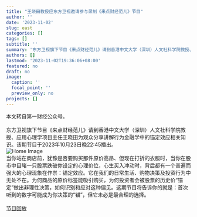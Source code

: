 ```yaml
---
title: "王晓田教授应东方卫视邀请参与录制《来点财经范儿》节目"
author: ''
date: '2023-11-02'
slug: east
categories: []
tags: []
subtitle: ''
summary: '东方卫视旗下节目《来点财经范儿》请到香港中文大学（深圳）人文社科学院教授、应用心理学项目主任王晓田为观众分享讲解行为金融学中的锚定效应相关知识。'
authors: []
lastmod: '2023-11-02T19:36:06+08:00'
featured: no
draft: no
image:
  caption: ''
  focal_point: ''
  preview_only: no
projects: []
---
```

本文转自第一财经公众号。
<br>
<br>
东方卫视旗下节目《来点财经范儿》请到香港中文大学（深圳）人文社科学院教授、应用心理学项目主任王晓田为观众分享讲解行为金融学中的锚定效应相关知识。该期节目于2023年10月23日晚22:45播出。
<br>
<img src="/images/pic2.png" style="max-width: 100%;" alt="Home Image">
<br>
当你站在商店前，犹豫是否要购买那件原价高昂、但现在打折的衣服时，当你在股市中目睹一只股票跌破你设定的心理价位，心生买入冲动时，背后都有一个普遍而强大的心理现象在作祟：锚定效应。它在我们的日常生活、购物决策及投资行为中无处不在。为何商品的原价标签能吸引购买，为何投资者会被股票的历史价“锚定”做出非理性决策，如何识别和应对这种偏见。这期节目将告诉你的就是：首次听到的数字可能成为你决策的“锚”，但它未必是最合理的选择。
<br>
<br>
[节目回放](https://cuhko365-my.sharepoint.com/:v:/g/personal/xtwang_cuhk_edu_cn/EZnQKyjn7aJIsr8WsTKNJlgBl_kiyfp48SkPoXjTq2AwIg?e=GRi8ea)

